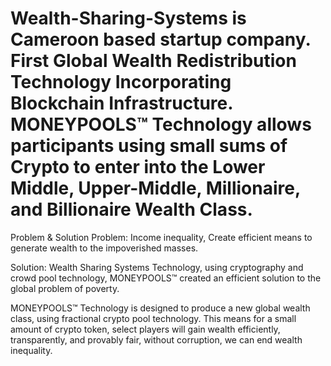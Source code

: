 # Wealth-Sharing-Systems is Cameroon based startup company. First Global Wealth Redistribution Technology Incorporating Blockchain Infrastructure. MONEYPOOLS™ Technology allows participants using small sums of Crypto to enter into the Lower Middle, Upper-Middle, Millionaire, and Billionaire Wealth Class.

Problem & Solution
Problem:
Income inequality, Create efficient means to generate wealth to the impoverished masses.

Solution:
Wealth Sharing Systems Technology, using cryptography and crowd pool technology, MONEYPOOLS™ created an efficient solution to the global problem of poverty.

MONEYPOOLS™ Technology is designed to produce a new global wealth class, using fractional crypto pool technology. This means for a small amount of crypto token, select players will gain wealth efficiently, transparently, and provably fair, without corruption, we can end wealth inequality.
